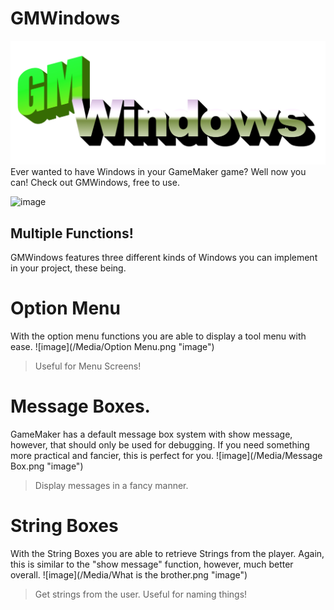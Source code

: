 # GMWindows
![image](/Media/GMWindows.png "image")
 Ever wanted to have Windows in your GameMaker game? Well now you can! Check out GMWindows, free to use.

![image](/Media/Functions.gif "image")
## Multiple Functions!
GMWindows features three different kinds of Windows you can implement in your project, these being.
# Option Menu
With the option menu functions you are able to display a tool menu with ease.
![image](/Media/Option Menu.png "image")
> Useful for Menu Screens!
# Message Boxes.
GameMaker has a default message box system with show message, however, that should only be used for debugging. If you need something more practical and fancier, this is perfect for you.
![image](/Media/Message Box.png "image")
> Display messages in a fancy manner.
# String Boxes
With the String Boxes you are able to retrieve Strings from the player. Again, this is similar to the "show message" function, however, much better overall.
![image](/Media/What is the brother.png "image")
> Get strings from the user. Useful for naming things!
